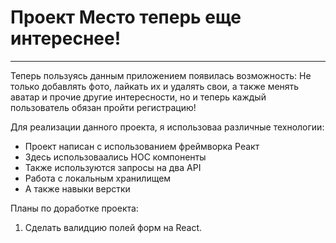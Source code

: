  # Проект Место теперь еще интереснее! 
 ___
Теперь пользуясь данным приложением появилась возможность:
Не только добавлять фото, лайкать их и удалять свои,
а также менять аватар и прочие другие интересности, но и теперь
каждый пользователь обязан пройти регистрацию!

Для реализации данного проекта, я использоваа различные технологии:
* Проект написан с использованием фреймворка Реакт
* Здесь использоваались НОС компоненты
* Также используются запросы на два API
* Работа с локальным хранилищем
* А также навыки верстки 

Планы по доработке проекта: 

1. Сделать валидцию полей форм на React.
